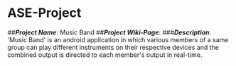 #                                                        **ASE-Project**
##***Project Name***: Music Band
##***Project Wiki-Page***:
###***Description***:
              'Music Band' is an android application in which various members of a same group can play different instruments on their respective devices and the combined output is directed to each member's output in real-time.

